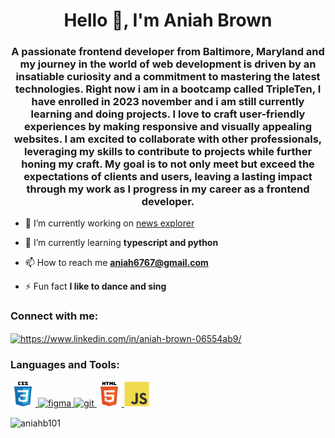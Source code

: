 <h1 align="center">Hello 👋, I'm Aniah Brown</h1>
<h3 align="center">A passionate frontend developer from Baltimore, Maryland and my journey in the world of web development is driven by an insatiable curiosity and a commitment to mastering the latest technologies. Right now i am in a bootcamp called TripleTen, I have enrolled in 2023 november and i am still currently learning and doing projects. I love to craft user-friendly experiences by making responsive and visually appealing websites. I am excited to collaborate with other professionals, leveraging my skills to contribute to projects while further honing my craft. My goal is to not only meet but exceed the expectations of clients and users, leaving a lasting impact through my work as I progress in my career as a frontend developer.</h3>

- 🔭 I’m currently working on [news explorer]([https://github.com/aniahb101/se_project_react](https://github.com/aniahb101/news-explorer-frontend/tree/stage-1/src))

- 🌱 I’m currently learning **typescript and python**

- 📫 How to reach me **aniah6767@gmail.com**

- ⚡ Fun fact **I like to dance and sing**

<h3 align="left">Connect with me:</h3>
<p align="left">
<a href="https://linkedin.com/in/https://www.linkedin.com/in/aniah-brown-06554ab9/" target="blank"><img align="center" src="https://raw.githubusercontent.com/rahuldkjain/github-profile-readme-generator/master/src/images/icons/Social/linked-in-alt.svg" alt="https://www.linkedin.com/in/aniah-brown-06554ab9/" height="30" width="40" /></a>
</p>

<h3 align="left">Languages and Tools:</h3>
<p align="left"> <a href="https://www.w3schools.com/css/" target="_blank" rel="noreferrer"> <img src="https://raw.githubusercontent.com/devicons/devicon/master/icons/css3/css3-original-wordmark.svg" alt="css3" width="40" height="40"/> </a> <a href="https://www.figma.com/" target="_blank" rel="noreferrer"> <img src="https://www.vectorlogo.zone/logos/figma/figma-icon.svg" alt="figma" width="40" height="40"/> </a> <a href="https://git-scm.com/" target="_blank" rel="noreferrer"> <img src="https://www.vectorlogo.zone/logos/git-scm/git-scm-icon.svg" alt="git" width="40" height="40"/> </a> <a href="https://www.w3.org/html/" target="_blank" rel="noreferrer"> <img src="https://raw.githubusercontent.com/devicons/devicon/master/icons/html5/html5-original-wordmark.svg" alt="html5" width="40" height="40"/> </a> <a href="https://developer.mozilla.org/en-US/docs/Web/JavaScript" target="_blank" rel="noreferrer"> <img src="https://raw.githubusercontent.com/devicons/devicon/master/icons/javascript/javascript-original.svg" alt="javascript" width="40" height="40"/> </a> </p>

<p><img align="center" src="https://github-readme-stats.vercel.app/api/top-langs?username=aniahb101&show_icons=true&locale=en&layout=compact" alt="aniahb101" /></p>
